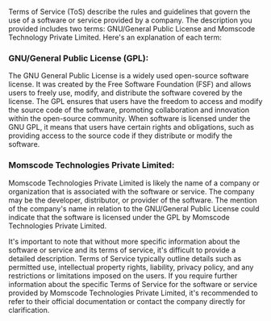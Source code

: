 Terms of Service (ToS) describe the rules and guidelines that govern the use of a software or service provided by a company. The description you provided includes two terms: GNU/General Public License and Momscode Technology Private Limited. Here's an explanation of each term:

### GNU/General Public License (GPL):

The GNU General Public License is a widely used open-source software license. It was created by the Free Software Foundation (FSF) and allows users to freely use, modify, and distribute the software covered by the license. The GPL ensures that users have the freedom to access and modify the source code of the software, promoting collaboration and innovation within the open-source community. When software is licensed under the GNU GPL, it means that users have certain rights and obligations, such as providing access to the source code if they distribute or modify the software.

### Momscode Technologies Private Limited:

Momscode Technologies Private Limited is likely the name of a company or organization that is associated with the software or service. The company may be the developer, distributor, or provider of the software. The mention of the company's name in relation to the GNU/General Public License could indicate that the software is licensed under the GPL by Momscode Technologies Private Limited.

It's important to note that without more specific information about the software or service and its terms of service, it's difficult to provide a detailed description. Terms of Service typically outline details such as permitted use, intellectual property rights, liability, privacy policy, and any restrictions or limitations imposed on the users. If you require further information about the specific Terms of Service for the software or service provided by Momscode Technologies Private Limited, it's recommended to refer to their official documentation or contact the company directly for clarification.
